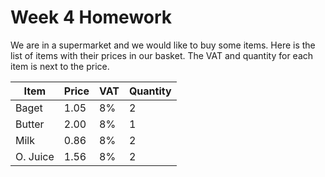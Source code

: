 # Week 4 Homework

We are in a supermarket and we would like to buy some items. Here is the list of items with their prices in our basket. The VAT and quantity for each item is next to the price.

| Item | Price | VAT | Quantity
| --- | --- | --- | ---
| Baget | 1.05 | 8% | 2
| Butter | 2.00 | 8% | 1
| Milk | 0.86 | 8% | 2
| O. Juice | 1.56 | 8% | 2